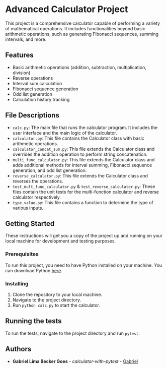 # Advanced Calculator Project

This project is a comprehensive calculator capable of performing a variety of mathematical operations. It includes functionalities beyond basic arithmetic operations, such as generating Fibonacci sequences, summing intervals, and more.

## Features

- Basic arithmetic operations (addition, subtraction, multiplication, division)
- Reverse operations
- Interval sum calculation
- Fibonacci sequence generation
- Odd list generation
- Calculation history tracking

## File Descriptions

- `calc.py`: The main file that runs the calculator program. It includes the user interface and the main logic of the calculator.
- `calculator.py`: This file contains the Calculator class with basic arithmetic operations.
- `calculator_concat_sum.py`: This file extends the Calculator class and overrides the addition operation to perform string concatenation.
- `multi_func_calculator.py`: This file extends the Calculator class and adds additional methods for interval summing, Fibonacci sequence generation, and odd list generation.
- `reverse_calculator.py`: This file extends the Calculator class and reverses the operations.
- `test_mult_func_calculator.py` & `test_reverse_calculator.py`: These files contain the unit tests for the multi-function calculator and reverse calculator respectively.
- `type_value.py`: This file contains a function to determine the type of various inputs.

## Getting Started

These instructions will get you a copy of the project up and running on your local machine for development and testing purposes.

### Prerequisites

To run this project, you need to have Python installed on your machine. You can download Python [here](https://www.python.org/downloads/).

### Installing

1. Clone the repository to your local machine.
2. Navigate to the project directory.
3. Run `python calc.py` to start the calculator.

## Running the tests

To run the tests, navigate to the project directory and run `pytest`.

## Authors

* **Gabriel Lima Becker Goes** - *calculator-with-pytest* - [Gabriel](https://github.com/goesgabriel)
